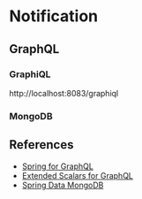 # Notification


## GraphQL
### GraphiQL

http://localhost:8083/graphiql

### MongoDB

## References
- [Spring for GraphQL](https://spring.io/projects/spring-graphql)
- [Extended Scalars for GraphQL](https://github.com/graphql-java/graphql-java-extended-scalars)
- [Spring Data MongoDB](https://docs.spring.io/spring-data/mongodb/reference/index.html)